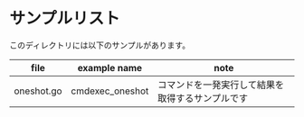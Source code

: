 # サンプルリスト

このディレクトリには以下のサンプルがあります。

|file|example name|note|
|----|------------|----|
|oneshot.go|cmdexec\_oneshot|コマンドを一発実行して結果を取得するサンプルです|
